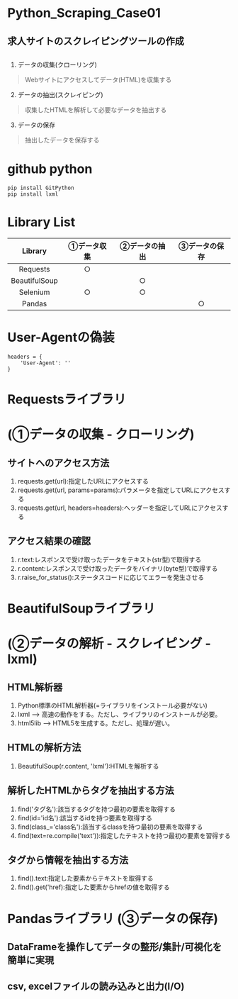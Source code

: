 # Python_Scraping_Case01
## 求人サイトのスクレイピングツールの作成
## 
1. データの収集(クローリング)
> Webサイトにアクセスしてデータ(HTML)を収集する
2. データの抽出(スクレイピング)
> 収集したHTMLを解析して必要なデータを抽出する
3. データの保存
> 抽出したデータを保存する

# github python
```
pip install GitPython
pip install lxml
```

# Library List
|  Library  | ①データ収集 |  ②データの抽出   |  ③データの保存   |
|:---:|:---:|:---:|:---:|
|  Requests   |  ○  |     |     |
|  BeautifulSoup   |     |   ○  |     |
|  Selenium   |  ○  |  ○   |     |
|  Pandas   |     |     |   ○  |

# User-Agentの偽装
```
headers = {
    'User-Agent': ''
}
```

# Requestsライブラリ
# (①データの収集 - クローリング)
## サイトへのアクセス方法
1. requests.get(url):指定したURLにアクセスする
2. requests.get(url, params=params):パラメータを指定してURLにアクセスする
3. requests.get(url, headers=headers):ヘッダーを指定してURLにアクセスする

## アクセス結果の確認
1. r.text:レスポンスで受け取ったデータをテキスト(str型)で取得する
2. r.content:レスポンスで受け取ったデータをバイナリ(byte型)で取得する
3. r.raise_for_status():ステータスコードに応じてエラーを発生させる

# BeautifulSoupライブラリ
# (②データの解析 - スクレイピング - lxml)
## HTML解析器
1. Python標準のHTML解析器(=ライブラリをインストール必要がない)
2. lxml --> 高速の動作をする。ただし、ライブラリのインストールが必要。
3. html5lib --> HTML5を生成する。ただし、処理が遅い。

## HTMLの解析方法
1. BeautifulSoup(r.content, 'lxml'):HTMLを解析する

## 解析したHTMLからタグを抽出する方法
1. find('タグ名'):該当するタグを持つ最初の要素を取得する
2. find(id='id名'):該当するidを持つ要素を取得する
3. find(class_='class名'):該当するclassを持つ最初の要素を取得する
4. find(text=re.compile('text')):指定したテキストを持つ最初の要素を習得する

## タグから情報を抽出する方法
1. find().text:指定した要素からテキストを取得する
2. find().get('href):指定した要素からhrefの値を取得する

# Pandasライブラリ (③データの保存)

## DataFrameを操作してデータの整形/集計/可視化を簡単に実現
## csv, excelファイルの読み込みと出力(I/O)
